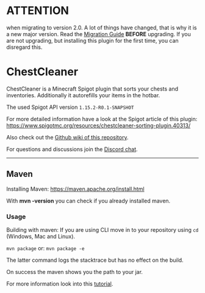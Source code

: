 # ATTENTION
when migrating to version 2.0. A lot of things have changed, that is why it is a new major version. Read the [Migration Guide](Migration-Guide-2.0) **BEFORE** upgrading. If you are not upgrading, but installing this plugin for the first time, you can disregard this.

# ChestCleaner

ChestCleaner is a Minecraft Spigot plugin that sorts your chests and inventories. Additionally it autorefills your items in the hotbar.

The used Spigot API version `1.15.2-R0.1-SNAPSHOT`

For more detailed information have a look at the Spigot article of this plugin: https://www.spigotmc.org/resources/chestcleaner-sorting-plugin.40313/

Also check out the [Github wiki of this repository](https://github.com/tom2208/ChestCleaner/wiki).

For questions and discussions join the [Discord chat](https://discord.gg/4AeApQ5).

---

## Maven

Installing Maven: https://maven.apache.org/install.html

With **mvn -version** you can check if you already installed maven.

### Usage

Building with maven:
If you are using CLI move in to your repository using `cd` (Windows, Mac and Linux).

`mvn package` or: `mvn package -e` 

The latter command logs the stacktrace but has no effect on the build.

On success the maven shows you the path to your jar.

For more information look into this [tutorial](https://maven.apache.org/guides/getting-started/maven-in-five-minutes.html).